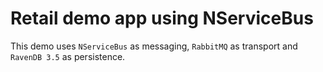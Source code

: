 # Retail demo app using NServiceBus

This demo uses `NServiceBus` as messaging, `RabbitMQ` as transport and `RavenDB 3.5` as persistence.
